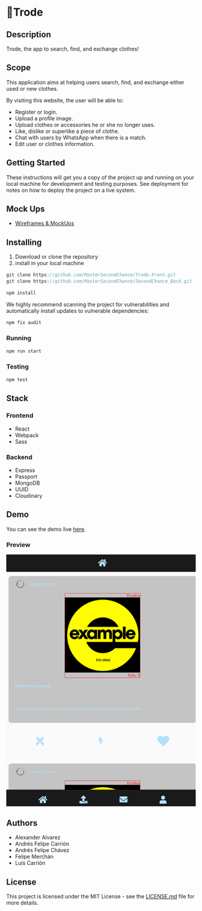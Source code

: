 # :shirt:Trode

## Description

Trode, the app to search, find, and exchange clothes!

## Scope

This application aims at helping users search, find, and exchange either used or new clothes.

By visiting this website, the user will be able to:

- Register or login.
- Upload a profile image.
- Upload clothes or accessories he or she no longer uses.
- Like, dislike or superlike a piece of clothe.
- Chat with users by WhatsApp when there is a match.
- Edit user or clothes information.

## **Getting Started**

These instructions will get you a copy of the project up and running on your local machine for development and testing purposes. See deployment for notes on how to deploy the project on a live system.

## Mock Ups

- [Wireframes & MockUps](https://www.figma.com/file/TxD8bIGgXi1UTRwy9BVsA7/Trode?node-id=24%3A3)

## Installing

1. Download or clone the repository
2. install in your local machine

```jsx
git clone https://github.com/MasterSecondChance/Trode-Front.git
git clone https://github.com/MasterSecondChance/SecondChance_Back.git
```
```jsx
npm install
```
We highly recommend scanning the project for vulnerabilities and automatically install updates to vulnerable dependencies:
```jsx
npm fix audit
```

### Running
```jsx
npm run start
```

### Testing
```jsx
npm test
```

## Stack

### Frontend
- React
- Webpack
- Sass

### Backend
- Express
- Passport
- MongoDB
- UUID
- Cloudinary

## Demo

You can see the demo live [here](https://trode.netlify.app/).

### Preview

![preview.png](preview.png)

## Authors

- Alexander Alvarez
- Andrés Felipe Carrión
- Andrés Felipe Chávez
- Felipe Merchán
- Luis Carrión

## **License**

This project is licensed under the MIT License - see the [LICENSE.md](https://gist.github.com/PurpleBooth/LICENSE.md) file for more details.